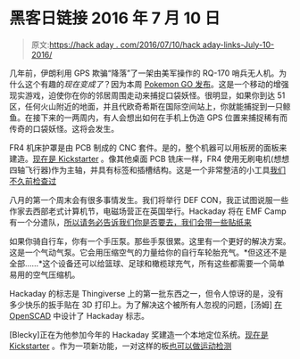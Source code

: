 # 黑客日链接 2016 年 7 月 10 日

> 原文:[https://hack aday . com/2016/07/10/hack aday-links-July-10-2016/](https://hackaday.com/2016/07/10/hackaday-links-july-10-2016/)

几年前，伊朗利用 GPS 欺骗“降落”了一架由美军操作的 RQ-170 哨兵无人机。为什么这个有趣的*现在变成了*？因为本周 [Pokemon GO 发布](http://www.pokemon.com/us/pokemon-video-games/pokemon-go/)。这是一个移动的增强现实游戏，迫使你在你的邻居周围走动来捕捉口袋妖怪。很明显，如果你到达 51 区，任何火山附近的地面，并且代欧奇希斯在国际空间站上，你就能捕捉到一只鲸鱼。在接下来的一两周内，有人会想出如何在手机上伪造 GPS 位置来捕捉稀有而传奇的口袋妖怪。这将会发生。

FR4 机床护罩是由 PCB 制成的 CNC 套件。是的，整个机器可以用板房的面板来建造。[现在是 Kickstarter](https://www.kickstarter.com/projects/1090944145/fr4-machine-shield) 。像其他桌面 PCB 铣床一样，FR4 使用无刷电机(想想四轴飞行器)作为主轴，并具有标签和插槽结构。这是一个非常整洁的小工具[我们不久前检查过](http://hackaday.com/2016/06/04/fr4-machine-shield-is-a-cnc-milling-machine-from-fr4-pcb/)

八月的第一个周末会有很多事情发生。我们将举行 DEF CON，我正试图说服一些作家去西部老式计算机节，电磁场营正在英国举行。Hackaday 将在 EMF Camp 有一个分遣队，[所以请务必告诉我们你是否要去，我们会带一些贴纸来](https://hackaday.io/project/10060-electromagnetic-field-emf-camp-whos-going)

如果你骑自行车，你有一个手压泵。那些手泵很累。这里有一个更好的解决方案。这是一个气动气泵。它会用压缩空气的力量给你的自行车轮胎充气。*但这还不是全部……*这个设备还可以给篮球、足球和橄榄球充气，所有这些都需要一个简单易用的空气压缩机。

Hackaday 的标志是 Thingiverse 上的第一批东西之一，但令人惊讶的是，没有多少快乐的扳手贴在 3D 打印上。为了解决这个被所有人忽视的问题，[汤姆] [在 OpenSCAD](https://github.com/TommySezSoWhat/Jolly-Wrencher-3D/blob/master/Jolly_Wrencher.scad) 中设计了 Hackaday 标志。

[Blecky]正在为他参加今年的 Hackaday 奖建造一个本地定位系统。[现在是 Kickstarter](https://www.kickstarter.com/projects/subpos/subpos-ranger-indoor-positioning-system) 。作为一项新功能，一对这样的板[也可以做运动检测](https://hackaday.io/project/9242-subpos-ranger/log/41453-motion-detection)